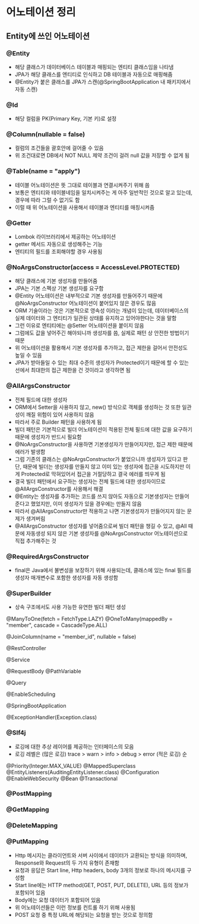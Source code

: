 # 어노테이션 정리

## Entity에 쓰인 어노테이션

### @Entity
* 해당 클래스가 데이터베이스 테이블과 매핑되는 엔티티 클래스임을 나타냄
* JPA가 해당 클래스를 엔티티로 인식하고 DB 테이블과 자동으로 매핑해줌
* @Entity가 붙은 클래스를 JPA가 스캔(@SpringBootApplication 내 패키지에서 자동 스캔)

### @Id
* 해당 컬럼을 PK(Primary Key, 기본 키)로 설정

### @Column(nullable = false)
* 컬럼의 조건들을 괄호안에 걸어줄 수 있음
* 위 조건대로면 DB에서 NOT NULL 제약 조건이 걸려 null 값을 저장할 수 없게 됨

### @Table(name = "apply")
* 테이블 어노테이션은 뜻 그대로 테이블과 연결시켜주기 위해 씀
* 보통은 엔티티와 테이블네임을 일치시켜주는 게 아주 일반적인 것으로 알고 있는데, 경우에 따라 그럴 수 없기도 함
* 이럴 때 위 어노테이션을 사용해서 테이블과 엔티티를 매칭시켜줌

### @Getter
* Lombok 라이브러리에서 제공하는 어노테이션
* getter 메서드 자동으로 생성해주는 기능
* 엔티티의 필드를 조회해야할 경우 사용됨

### @NoArgsConstructor(access = AccessLevel.PROTECTED)
* 해당 클래스에 기본 생성자를 만들어줌
* JPA는 기본 스펙상 기본 생성자를 요구함
* @Entity 어노테이션은 내부적으로 기본 생성자를 만들어주기 때문에 @NoArgsConstructor 어노테이션이 붙어있지 않은 경우도 많음
* ORM 기술이라는 것은 기본적으로 영속성 이라는 개념이 있는데, 데이터베이스의 실제 데이터와 그 엔티티가 일관된 상태를 유지하고 있어야한다는 것을 말함
* 그런 이유로 엔티티에는 @Setter 어노테이션을 붙이지 않음
* 그럼에도 값을 넣어주긴 해야되니까 생성자를 씀, 실제로 패턴 상 안전한 방법이기 때문
* 위 어노테이션을 활용해서 기본 생성자를 추가하고, 접근 제한을 걸어서 안전성도 높일 수 있음
* JPA가 받아들일 수 있는 최대 수준의 생성자가 Protected이기 때문에 할 수 있는 선에서 최대한의 접근 제한을 건 것이라고 생각하면 됨

### @AllArgsConstructor
* 전체 필드에 대한 생성자
* ORM에서 Setter을 사용하지 않고, new() 방식으로 객체를 생성하는 것 또한 일관성이 깨질 위험이 있어 사용하지 않음
* 따라서 주로 Builder 패턴을 사용하게 됨
* 빌더 패턴은 기본적으로 빌더 어노테이션이 적용된 전체 필드에 대한 값을 요구하기 때문에 생성자가 반드시 필요함
* @NoArgsConstructor을 사용하면 기본생성자가 만들어지지만, 접근 제한 때문에 에러가 발생함
* 그럼 기존의 클래스는 @NoArgsConstructor가 붙었으니까 생성자가 있다고 판단, 때문에 빌더는 생성자를 만들지 않고 이미 있는 생성자에 접근을 시도하지만 이게 Protected로 막혀있어서 접근을 거절당하고 결국 에러를 띄우게 됨
* 결국 빌더 패턴에서 요구하는 생성자는 전체 필드에 대한 생성자이므로 @AllArgsConstructor를 사용해서 해결
* @Entity는 생성자를 추가하는 코드를 쓰지 않아도 자동으로 기본생성자는 만들어준다고 했었지만, 이미 생성자가 있을 경우에는 만들지 않음
* 따라서 @AllArgsConstructor만 적용하고 나면 기본생성자가 만들어지지 않는 문제가 생겨버림
* @AllArgsConstructor 생성자를 넣어줌으로써 빌더 패턴을 챙길 수 있고, @All 때문에 자동생성 되지 않은 기본 생성자를 @NoArgsConstructor 어노테이션으로 직접 추가해주는 것

### @RequiredArgsConstructor
* final은 Java에서 불변성을 보장하기 위해 사용되는데, 클래스에 있는 final 필드를 생성자 매개변수로 포함한 생성자를 자동 생성함

### @SuperBuilder
* 상속 구조에서도 사용 가능한 유연한 빌더 패턴 생성

@ManyToOne(fetch = FetchType.LAZY)
@OneToMany(mappedBy = "member", cascade = CascadeType.ALL)
>
> 
> 
> 
> 
> 

@JoinColumn(name = "member_id", nullable = false)
>
> 
> 
> 
> 
> 
> 

@RestController
>
> 
> 
> 
> 
>

@Service
>
> 
> 
> 
> 
> 

@RequestBody
@PathVariable


@Query


@EnableScheduling

@SpringBootApplication


@ExceptionHandler(Exception.class)

### @Slf4j
* 로깅에 대한 추상 레이어를 제공하는 인터페이스의 모음
* 로깅 레벨은 (많은 로깅) trace > warn > info > debug > error (적은 로깅) 순

@Priority(Integer.MAX_VALUE)
@MappedSuperclass
@EntityListeners(AuditingEntityListener.class)
@Configuration
@EnableWebSecurity
@Bean
@Transactional


### @PostMapping
### @GetMapping
### @DeleteMapping
### @PutMapping
* Http 메시지는 클라이언트와 서버 사이에서 데이터가 교환되는 방식을 의미하며, Response와 Request의 두 가지 유형이 존재함
* 요청과 응답은 Start line, Http headers, body 3개의 정보로 하나의 메시지를 구성함
* Start line에는 HTTP method(GET, POST, PUT, DELETE), URL 등의 정보가 포함되어 있음
* Body에는 요청 데이터가 포함되어 있음
* 위 어노테이션들은 이런 정보를 컨트롤 하기 위해 사용됨
* POST 요청 중 특정 URL에 해당되는 요청을 받는 것으로 정의함